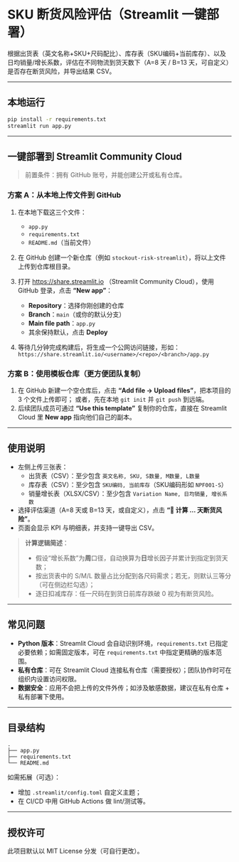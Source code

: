 
# SKU 断货风险评估（Streamlit 一键部署）

根据出货表（英文名称+SKU+尺码配比）、库存表（SKU编码+当前库存）、以及日均销量/增长系数，评估在不同物流到货天数下（A=8 天 / B=13 天，可自定义）是否存在断货风险，并导出结果 CSV。

---

## 本地运行

```bash
pip install -r requirements.txt
streamlit run app.py
```

---

## 一键部署到 Streamlit Community Cloud

> 前置条件：拥有 GitHub 账号，并能创建公开或私有仓库。

### 方案 A：从本地上传文件到 GitHub

1. 在本地下载这三个文件：
   - `app.py`
   - `requirements.txt`
   - `README.md`（当前文件）

2. 在 GitHub 创建一个新仓库（例如 `stockout-risk-streamlit`），将以上文件上传到仓库根目录。

3. 打开 https://share.streamlit.io （Streamlit Community Cloud），使用 GitHub 登录，点击 **“New app”**：
   - **Repository**：选择你刚创建的仓库
   - **Branch**：`main`（或你的默认分支）
   - **Main file path**：`app.py`
   - 其余保持默认，点击 **Deploy**

4. 等待几分钟完成构建后，将生成一个公网访问链接，形如：  
   `https://share.streamlit.io/<username>/<repo>/<branch>/app.py`

### 方案 B：使用模板仓库（更方便团队复制）

1. 在 GitHub 新建一个空仓库后，点击 **“Add file → Upload files”**，把本项目的 3 个文件上传即可；
   或者，先在本地 `git init` 并 `git push` 到远端。
2. 后续团队成员可通过 **“Use this template”** 复制你的仓库，直接在 Streamlit Cloud 里 **New app** 指向他们自己的副本。

---

## 使用说明

- 左侧上传三张表：
  - 出货表（CSV）：至少包含 `英文名称, SKU, S数量, M数量, L数量`
  - 库存表（CSV）：至少包含 `SKU编码, 当前库存`（SKU编码形如 `NPF001-S`）
  - 销量增长表（XLSX/CSV）：至少包含 `Variation Name, 日均销量, 增长系数`
- 选择评估渠道（A=8 天或 B=13 天，或自定义），点击 **“🚀 计算 … 天断货风险”**。
- 页面会显示 KPI 与明细表，并支持一键导出 CSV。

> **计算逻辑简述**：
> - 假设“增长系数”为**周**口径，自动换算为**日**增长因子并累计到指定到货天数；
> - 按出货表中的 S/M/L 数量占比分配到各尺码需求；若无，则默认三等分（可在侧边栏勾选）；
> - 逐日扣减库存：任一尺码在到货日前库存跌破 0 视为有断货风险。

---

## 常见问题

- **Python 版本**：Streamlit Cloud 会自动识别环境，`requirements.txt` 已指定必要依赖；如需固定版本，可在 `requirements.txt` 中指定更精确的版本范围。
- **私有仓库**：可在 Streamlit Cloud 连接私有仓库（需要授权）；团队协作时可在组织内设置访问权限。
- **数据安全**：应用不会把上传的文件外传；如涉及敏感数据，建议在私有仓库 + 私有部署下使用。

---

## 目录结构

```
.
├── app.py
├── requirements.txt
└── README.md
```

如需拓展（可选）：
- 增加 `.streamlit/config.toml` 自定义主题；
- 在 CI/CD 中用 GitHub Actions 做 lint/测试等。

---

## 授权许可

此项目默认以 MIT License 分发（可自行更改）。
